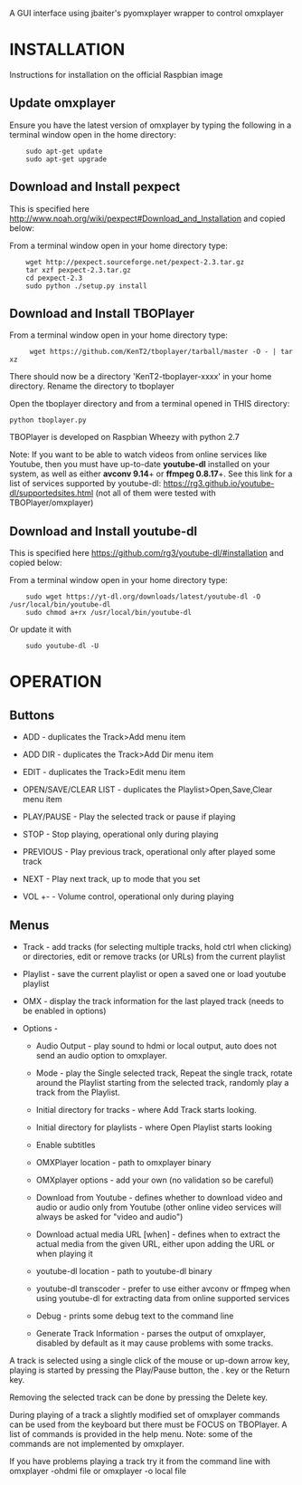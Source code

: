 A GUI interface using jbaiter's pyomxplayer wrapper to control omxplayer

INSTALLATION
============

Instructions for installation on the official Raspbian image

Update omxplayer
---------------

Ensure you have the latest version of omxplayer by typing the following in a terminal window open in the home directory:

        sudo apt-get update
        sudo apt-get upgrade


Download and Install pexpect
-----------------------------

This is specified here http://www.noah.org/wiki/pexpect#Download_and_Installation and copied below:

From a terminal window open in your home directory type:

        wget http://pexpect.sourceforge.net/pexpect-2.3.tar.gz
        tar xzf pexpect-2.3.tar.gz
        cd pexpect-2.3
        sudo python ./setup.py install


Download and Install TBOPlayer
------------------------------

From a terminal window open in your home directory type:

         wget https://github.com/KenT2/tboplayer/tarball/master -O - | tar xz

There should now be a directory 'KenT2-tboplayer-xxxx' in your home directory. Rename the directory to tboplayer

Open the tboplayer directory and from a terminal opened in THIS directory:

	python tboplayer.py

TBOPlayer is developed on Raspbian Wheezy with python 2.7

Note: If you want to be able to watch videos from online services like Youtube, then you must have up-to-date **youtube-dl** installed on your system, as well as either **avconv 9.14**+ or **ffmpeg 0.8.17**+.
See this link for a list of services supported by youtube-dl: https://rg3.github.io/youtube-dl/supportedsites.html (not all of them were tested with TBOPlayer/omxplayer)

Download and Install youtube-dl
-----------------------------

This is specified here https://github.com/rg3/youtube-dl/#installation and copied below:

From a terminal window open in your home directory type:

        sudo wget https://yt-dl.org/downloads/latest/youtube-dl -O /usr/local/bin/youtube-dl
        sudo chmod a+rx /usr/local/bin/youtube-dl
	
Or update it with 

        sudo youtube-dl -U
	
OPERATION
=========

Buttons
-------

* ADD - duplicates the Track>Add menu item

* ADD DIR - duplicates the Track>Add Dir menu item

* EDIT - duplicates the Track>Edit menu item

* OPEN/SAVE/CLEAR LIST - duplicates the Playlist>Open,Save,Clear menu item

* PLAY/PAUSE - Play the selected track or pause if playing

* STOP - Stop playing, operational only during playing

* PREVIOUS - Play previous track, operational only after played some track

* NEXT - Play next track, up to mode that you set

* VOL +- - Volume control, operational only during playing

Menus
-----
* Track - add tracks (for selecting multiple tracks, hold ctrl when clicking) or directories, edit or remove tracks (or URLs) from the current playlist
 
* Playlist - save the current playlist or open a saved one or load youtube playlist
 
* OMX - display the track information for the last played track (needs to be enabled in options)
 
* Options -

    * Audio Output - play sound to hdmi or local output, auto does not send an audio option to omxplayer.
	
    * Mode - play the Single selected track, Repeat the single track, rotate around the Playlist starting from the selected track, randomly play a track from the Playlist.
	
    * Initial directory for tracks - where Add Track starts looking.
	
    * Initial directory for playlists - where Open Playlist starts looking
	
    * Enable subtitles

    * OMXPlayer location - path to omxplayer binary

    * OMXplayer options - add your own (no validation so be careful)
    
    * Download from Youtube - defines whether to download video and audio or audio only from Youtube (other online video services will always be asked for "video and audio")
     
    * Download actual media URL [when] - defines when to extract the actual media from the given URL, either upon adding the URL or when playing it
    
    * youtube-dl location - path to youtube-dl binary
    
    * youtube-dl transcoder - prefer to use either avconv or ffmpeg when using youtube-dl for extracting data from online supported services
	
    * Debug - prints some debug text to the command line
	
    * Generate Track Information - parses the output of omxplayer, disabled by default as it may cause problems with some tracks.


A track is selected using a single click of the mouse or up-down arrow key, playing is started by pressing the Play/Pause button, the . key or the Return key.

Removing the selected track can be done by pressing the Delete key.

During playing of a track a slightly modified set of omxplayer commands can be used from the keyboard but there must be FOCUS on TBOPlayer. A list  of commands is provided in the help menu. Note: some of the commands are not implemented by omxplayer.

If you have problems playing a track try it from the command line with omxplayer -ohdmi file or omxplayer -o local file
